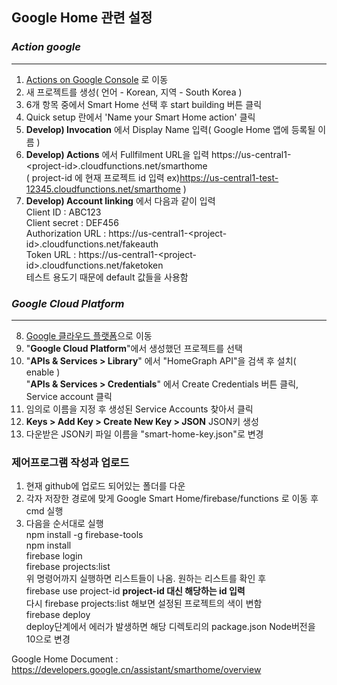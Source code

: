 ## Google Home 관련 설정 
### *Action google*  
***
1. [Actions on Google Console](https://console.actions.google.com/ "Action Google")
로 이동
2. 새 프로젝트를 생성( 언어 - Korean, 지역 - South Korea )
3. 6개 항목 중에서 Smart Home 선택 후 start building 버튼 클릭
4. Quick setup 란에서 'Name your Smart Home action' 클릭
5. __Develop) Invocation__ 에서 Display Name 입력( Google Home 앱에 등록될 이름 )
6. __Develop) Actions__ 에서 Fullfilment URL을 입력
    https://us-central1-<project-id\>.cloudfunctions.net/smarthome  
    ( project-id 에 현재 프로젝트 id 입력 ex)https://us-central1-test-12345.cloudfunctions.net/smarthome )
7. __Develop) Account linking__ 에서 다음과 같이 입력     
Client ID               : ABC123    
Client secret           : DEF456    
    Authorization URL       : https://us-central1-<project-id\>.cloudfunctions.net/fakeauth      
    Token URL               : https://us-central1-<project-id\>.cloudfunctions.net/faketoken  
    테스트 용도기 때문에 default 값들을 사용함  
### *Google Cloud Platform*  
***
8. [Google 클라우드 플랫폼](https://console.cloud.google.com/)으로 이동  
9. "__Google Cloud Platform__"에서 생성했던 프로젝트를 선택
10. "__APIs & Services > Library__" 에서 "HomeGraph API"을 검색 후 설치( enable )      
"__APIs & Services > Credentials__" 에서 Create Credentials 버튼 클릭, Service account 클릭 
10. 임의로 이름을 지정 후 생성된 Service Accounts 찾아서 클릭  
11. __Keys > Add Key > Create New Key > JSON__ JSON키 생성 
12. 다운받은 JSON키 파일 이름을 "smart-home-key.json"로 변경
 
### 제어프로그램 작성과 업로드
1. 현재 github에 업로드 되어있는 폴더를 다운  
2. 각자 저장한 경로에 맞게 Google Smart Home/firebase/functions 로 이동 후 cmd 실행  
3. 다음을 순서대로 실행      
npm install -g firebase-tools  
npm install  
firebase login  
firebase projects:list  
위 명령어까지 실행하면 리스트들이 나옴. 원하는 리스트를 확인 후  
firebase use project-id __project-id 대신 해당하는 id 입력__  
다시 firebase projects:list 해보면 설정된 프로젝트의 색이 변함  
firebase deploy  
deploy단계에서 에러가 발생하면 해당 디렉토리의 package.json Node버전을 10으로 변경  

Google Home Document  :  https://developers.google.cn/assistant/smarthome/overview
